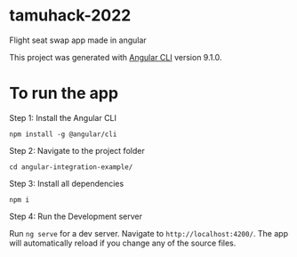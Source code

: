 # tamuhack-2022
Flight seat swap app made in angular

This project was generated with [Angular CLI](https://github.com/angular/angular-cli) version 9.1.0.

# To run the app
Step 1: Install the Angular CLI

    npm install -g @angular/cli

Step 2: Navigate to the project folder

    cd angular-integration-example/

Step 3: Install all dependencies

    npm i

Step 4: Run the Development server

Run `ng serve` for a dev server. Navigate to `http://localhost:4200/`. The app will automatically reload if you change any of the source files.
